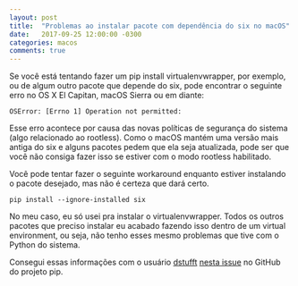 ```yaml
---
layout: post
title:  "Problemas ao instalar pacote com dependência do six no macOS"
date:   2017-09-25 12:00:00 -0300
categories: macos
comments: true
---
```

Se você está tentando fazer um pip install virtualenvwrapper, por exemplo, ou de algum outro pacote que depende do six, pode encontrar o seguinte erro no OS X El Capitan, macOS Sierra ou em diante:

    OSError: [Errno 1] Operation not permitted:

Esse erro acontece por causa das novas políticas de segurança do sistema (algo relacionado ao rootless). Como o macOS mantém uma versão mais antiga do six e alguns pacotes pedem que ela seja atualizada, pode ser que você não consiga fazer isso se estiver com o modo rootless habilitado.

Você pode tentar fazer o seguinte workaround enquanto estiver instalando o pacote desejado, mas não é certeza que dará certo.

    pip install --ignore-installed six

No meu caso, eu só usei pra instalar o virtualenvwrapper. Todos os outros pacotes que preciso instalar eu acabado fazendo isso dentro de um virtual environment, ou seja, não tenho esses mesmo problemas que tive com o Python do sistema.

Consegui essas informações com o usuário [dstufft](https://github.com/dstufft) [nesta issue](https://github.com/pypa/pip/issues/3165) no GitHub do projeto pip.
